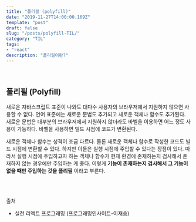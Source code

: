 ```yaml
---
title: "폴리필 (polyfill)"
date: "2019-11-27T14:00:00.169Z"
template: "post"
draft: false
slug: "/posts/polyfill-TIL/"
category: "TIL"
tags:
- "react"
description: "폴리필이란?"
---
```


<br>

## 폴리필 (Polyfill)

새로운 자바스크립트 표준이 나와도 대다수 사용자의 브라우저에서 지원하지 않으면 사용할 수 없다. 언어 표준에는 새로운 문법도 추가되고 새로운 객체나 함수도 추가된다. 새로운 문법은 대부분의 브라우저에서 지원하지 않더라도 바벨을 이용하면 어느 정도 사용이 가능하다. 바벨을 사용하면 빌드 시점에 코드가 변환된다.

새로운 객체나 함수는 성격이 조금 다르다. 물론 새로운 객체나 함수로 작성한 코드도 빌드 시점에 변환할 수 있다. 하지만 이들은 실행 시점에 주입할 수 있다는 장점이 있다. 따라서 실행 시점에 주입하고자 하는 객체나 함수가 현재 환경에 존재하는지 검사해서 존재하지 않는 경우에만 주입하는 게 좋다. 이렇게 **기능이 존재하는지 검사해서 그 기능이 없을 때만 주입하는 것을 폴리필** 이라고 부른다.

<br>
<br>

출처
- 실전 리액트 프로그래밍 (프로그래밍인사이트-이재승)
